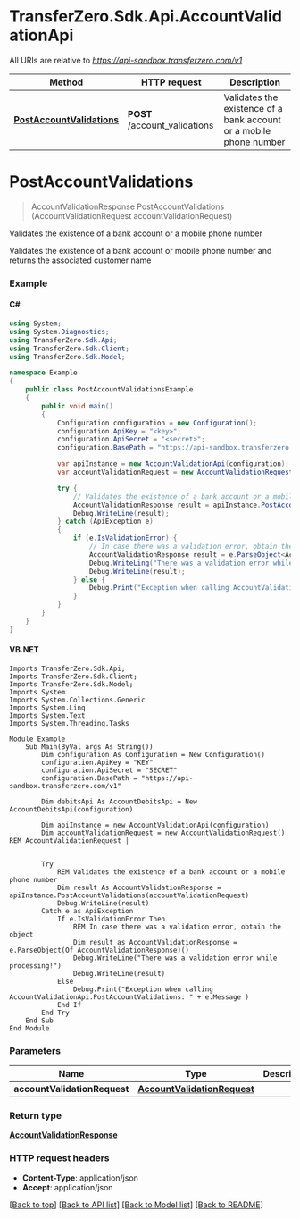 # TransferZero.Sdk.Api.AccountValidationApi

All URIs are relative to *https://api-sandbox.transferzero.com/v1*

Method | HTTP request | Description
------------- | ------------- | -------------
[**PostAccountValidations**](AccountValidationApi.md#postaccountvalidations) | **POST** /account_validations | Validates the existence of a bank account or a mobile phone number


<a name="postaccountvalidations"></a>
# **PostAccountValidations**
> AccountValidationResponse PostAccountValidations (AccountValidationRequest accountValidationRequest)

Validates the existence of a bank account or a mobile phone number

Validates the existence of a bank account or mobile phone number and returns the associated customer name

### Example

#### C#

```csharp
using System;
using System.Diagnostics;
using TransferZero.Sdk.Api;
using TransferZero.Sdk.Client;
using TransferZero.Sdk.Model;

namespace Example
{
    public class PostAccountValidationsExample
    {
        public void main()
        {
            Configuration configuration = new Configuration();
            configuration.ApiKey = "<key>";
            configuration.ApiSecret = "<secret>";
            configuration.BasePath = "https://api-sandbox.transferzero.com/v1";

            var apiInstance = new AccountValidationApi(configuration);
            var accountValidationRequest = new AccountValidationRequest(); // AccountValidationRequest | 

            try {
                // Validates the existence of a bank account or a mobile phone number
                AccountValidationResponse result = apiInstance.PostAccountValidations(accountValidationRequest);
                Debug.WriteLine(result);
            } catch (ApiException e)
            {
                if (e.IsValidationError) {
                    // In case there was a validation error, obtain the object
                    AccountValidationResponse result = e.ParseObject<AccountValidationResponse>();
                    Debug.WriteLing("There was a validation error while processing!");
                    Debug.WriteLine(result);
                } else {
                    Debug.Print("Exception when calling AccountValidationApi.PostAccountValidations: " + e.Message );
                }
            }
        }
    }
}
```

#### VB.NET

```vbnet
Imports TransferZero.Sdk.Api;
Imports TransferZero.Sdk.Client;
Imports TransferZero.Sdk.Model;
Imports System
Imports System.Collections.Generic
Imports System.Linq
Imports System.Text
Imports System.Threading.Tasks

Module Example
    Sub Main(ByVal args As String())
        Dim configuration As Configuration = New Configuration()
        configuration.ApiKey = "KEY"
        configuration.ApiSecret = "SECRET"
        configuration.BasePath = "https://api-sandbox.transferzero.com/v1"

        Dim debitsApi As AccountDebitsApi = New AccountDebitsApi(configuration)

        Dim apiInstance = new AccountValidationApi(configuration)
        Dim accountValidationRequest = new AccountValidationRequest() REM AccountValidationRequest | 


        Try
            REM Validates the existence of a bank account or a mobile phone number
            Dim result As AccountValidationResponse = apiInstance.PostAccountValidations(accountValidationRequest)
            Debug.WriteLine(result)
        Catch e as ApiException
            If e.IsValidationError Then
                REM In case there was a validation error, obtain the object
                Dim result as AccountValidationResponse = e.ParseObject(Of AccountValidationResponse)()
                Debug.WriteLine("There was a validation error while processing!")
                Debug.WriteLine(result)
            Else
                Debug.Print("Exception when calling AccountValidationApi.PostAccountValidations: " + e.Message )
            End If
        End Try
    End Sub
End Module
```

### Parameters

Name | Type | Description  | Notes
------------- | ------------- | ------------- | -------------
 **accountValidationRequest** | [**AccountValidationRequest**](AccountValidationRequest.md)|  | 

### Return type

[**AccountValidationResponse**](AccountValidationResponse.md)

### HTTP request headers

 - **Content-Type**: application/json
 - **Accept**: application/json

[[Back to top]](#) [[Back to API list]](../README.md#documentation-for-api-endpoints) [[Back to Model list]](../README.md#documentation-for-models) [[Back to README]](../README.md)

